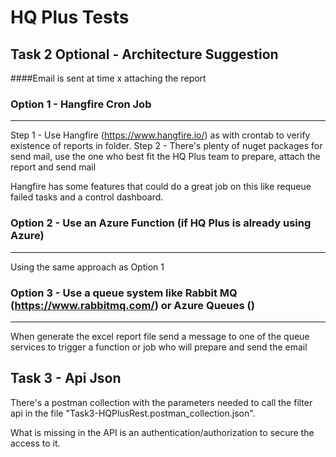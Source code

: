 # HQ Plus Tests

## Task 2 Optional - Architecture Suggestion

####Email is sent at time x attaching the report

### Option 1 - Hangfire Cron Job
-------------------------------------------------------------------------------------------------------
Step 1 - Use Hangfire (https://www.hangfire.io/) as with crontab to verify existence of reports in folder.
Step 2 - There's plenty of nuget packages for send mail, use the one who best fit the HQ Plus team to prepare, attach the report and send mail

Hangfire has some features that could do a great job on this like requeue failed tasks and a control dashboard.

### Option 2 - Use an Azure Function (if HQ Plus is already using Azure)
-------------------------------------------------------------------------------------------------------
Using the same approach as Option 1

### Option 3 - Use a queue system like Rabbit MQ (https://www.rabbitmq.com/) or Azure Queues ()
-------------------------------------------------------------------------------------------------------
When generate the excel report file send a message to one of the queue services to trigger a function
or job who will prepare and send the email

## Task 3 - Api Json 
There's a postman collection with the parameters needed to call the filter api in the file "Task3-HQPlusRest.postman_collection.json".

What is missing in the API is an authentication/authorization to secure the access to it.



